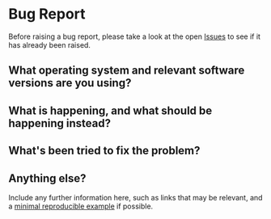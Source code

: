 # Bug Report
Before raising a bug report, please take a look at the open [Issues](https://github.com/best-practice-and-impact/govcookiecutter/issues) to see if it has already been raised.

## What operating system and relevant software versions are you using?

## What is happening, and what should be happening instead?

## What's been tried to fix the problem?

## Anything else?
Include any further information here, such as links that may be relevant, and a [minimal reproducible example](https://stackoverflow.com/help/minimal-reproducible-example) if possible.
